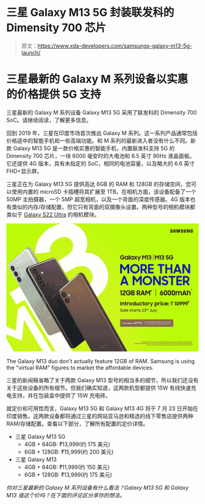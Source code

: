 # 三星 Galaxy M13 5G 封装联发科的 Dimensity 700 芯片

> 原文：<https://www.xda-developers.com/samsungs-galaxy-m13-5g-launch/>

# 三星最新的 Galaxy M 系列设备以实惠的价格提供 5G 支持

三星最新的 Galaxy M 系列设备 Galaxy M13 5G 采用了联发科的 Dimensity 700 SoC。请继续阅读，了解更多信息。

回到 2019 年，三星在印度市场首次推出 Galaxy M 系列。这一系列产品通常包括价格适中的智能手机和一些高端功能。和 M 系列的最新进入者没有什么不同。新款 Galaxy M13 5G 是一款价格实惠的智能手机，内置联发科支持 5G 的 Dimensity 700 芯片，一块 6000 毫安时的大电池和 6.5 英寸 90Hz 液晶面板。它还提供 4G 版本，具有未指定的 SoC，相同的电池容量，以及略大的 6.6 英寸 FHD+显示屏。

三星正在为 Galaxy M13 5G 提供高达 6GB 的 RAM 和 128GB 的存储空间，您可以使用内置的 microSD 卡插槽将其扩展至 1TB。在相机方面，该设备配备了一个 50MP 主拍摄器，一个 5MP 超宽相机，以及一个背面的深度传感器。4G 版本也有类似的内存/存储配置，但它只有背面的双摄像头设置。两种型号的相机模块都类似于 [Galaxy S22 Ultra](https://www.xda-developers.com/samsung-galaxy-s22-ultra-review/) 的相机模块。

 <picture>![Samsung Galaxy M13 series launch poster.](img/d5b33c0aeda327d94cb5e826aa46787a.png)</picture> 

The Galaxy M13 duo don't actually feature 12GB of RAM. Samsung is using the "virtual RAM" figures to market the affordable devices.

三星的新闻稿省略了关于两款 Galaxy M13 型号的相当多的细节，所以我们还没有关于这些设备的所有细节。但我们确实知道，这两款机型都提供 15W 有线快速充电支持，并在包装盒中提供了 15W 充电砖。

就定价和可用性而言，Galaxy M13 5G 和 Galaxy M13 4G 将于 7 月 23 日开始在印度销售。这两款设备都将通过三星的网站亚马逊和精选的线下零售店提供两种 RAM/存储配置。查看以下部分，了解所有配置的定价详情。

*   三星 Galaxy M13 5G
    *   4GB + 64GB: ₹13,999(约 175 美元)
    *   6GB + 128GB: ₹15,999(约 200 美元)
*   三星 Galaxy M13
    *   4GB + 64GB: ₹11,999(约 150 美元)
    *   6GB + 128GB: ₹13,999(约 175 美元)

*你对三星最新的 Galaxy M 系列设备有什么看法？Galaxy M13 5G 和 Galaxy M13 值这个价吗？在下面的评论区分享你的想法。*